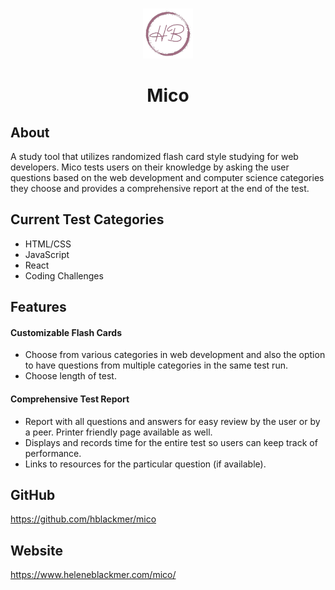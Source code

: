 <!-- Project Logo -->
<br />
<p align="center">
  <a href="https://github.com/hblackmer/" target="_blank">
    <img src="public/assets/logo_circle.png" alt="Logo" width="80" height="80">
  </a>

  <h1 align="center">Mico</h1>
</p>

<!-- ABOUT -->
## About

A study tool that utilizes randomized flash card style studying for web developers. Mico tests users on their knowledge by asking the user questions based on the web development and computer science categories they choose and provides a comprehensive report at the end of the test.

## Current Test Categories
<ul>
  <li> HTML/CSS </li>
  <li> JavaScript </li>
  <li> React </li>
  <li> Coding Challenges </li>
</ul>

<!-- Features -->
## Features
<h4>Customizable Flash Cards</h4>
<ul>
  <li> Choose from various categories in web development and also the option to have questions from multiple categories in the same test run. </li>
  <li> Choose length of test. </li>
</ul>
<h4>Comprehensive Test Report</h4>
<ul>
  <li> Report with all questions and answers for easy review by the user or by a peer. Printer friendly page available as well. </li>
  <li> Displays and records time for the entire test so users can keep track of performance. </li>
  <li> Links to resources for the particular question (if available). </li>
</ul>

<!-- Project -->
## GitHub
https://github.com/hblackmer/mico

## Website
https://www.heleneblackmer.com/mico/
